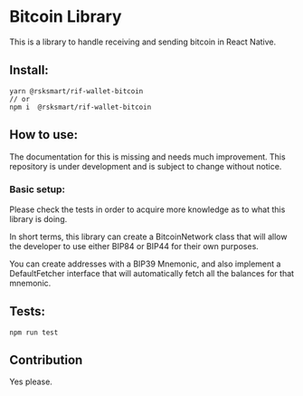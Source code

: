 # Bitcoin Library

This is a library to handle receiving and sending bitcoin in React Native.

## Install:

```
yarn @rsksmart/rif-wallet-bitcoin
// or
npm i  @rsksmart/rif-wallet-bitcoin
```

## How to use:

The documentation for this is missing and needs much improvement. This repository is under development and is subject to change without notice.

### Basic setup:

Please check the tests in order to acquire more knowledge as to what this library is doing.

In short terms, this library can create a BitcoinNetwork class that will allow the developer to use either BIP84 or BIP44 for their own purposes.

You can create addresses with a BIP39 Mnemonic, and also implement a DefaultFetcher interface that will automatically fetch all the balances for that mnemonic.

## Tests:

``
npm run test
``

## Contribution

Yes please.